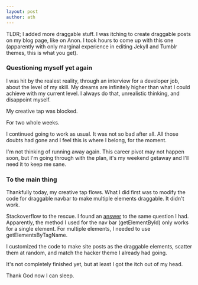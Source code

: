 ```yaml
---
layout: post
author: ath
---
```


TLDR; I added more draggable stuff. I was itching to create draggable posts on my blog page, like on Anon. I took hours to come up with this one (apparently with only marginal experience in editing Jekyll and Tumblr themes, this is what you get).

### Questioning myself yet again

I was hit by the realest reality, through an interview for a developer job, about the level of my skill. My dreams are infinitely higher than what I could achieve with my current level. I always do that, unrealistic thinking, and disappoint myself.

My creative tap was blocked.

For two whole weeks.

I continued going to work as usual. It was not so bad after all. All those doubts had gone and I feel this is where I belong, for the moment. 

I'm not thinking of running away again. This career pivot may not happen soon, but I'm going through with the plan, it's my weekend getaway and I'll need it to keep me sane.

### To the main thing

Thankfully today, my creative tap flows. What I did first was to modify the code for draggable navbar to make multiple elements draggable. It didn't work.

Stackoverflow to the rescue. I found an [answer](https://stackoverflow.com/a/63857834/22305530) to the same question I had. Apparently, the method I used for the nav bar (getElementById) only works for a single element. For multiple elements, I needed to use getElementsByTagName.

I customized the code to make site posts as the draggable elements, scatter them at random, and match the hacker theme I already had going.

It's not completely finished yet, but at least I got the itch out of my head.

Thank God now I can sleep.